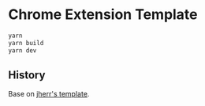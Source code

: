 # Chrome Extension Template

```bash
yarn
yarn build
yarn dev
```

## History

Base on
[jherr's template](https://github.com/jherr/wp5-extension-template).

